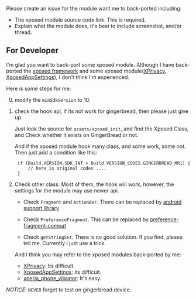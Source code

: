 Please create an issue for the module want me to back-ported including:

- The xposed module source code link. This is required.
- Explain what the module does, it's best to include screenshot, and/or thread.


## For Developer

I'm glad you want to back-port some xposed module. Although I have back-ported the [xposed framework](https://github.com/liudongmiao/XposedInstaller) and some xposed module([XPrivacy](http://github.com/liudongmiao/XPrivacy), [XposedAppSettings](https://github.com/liudongmiao/XposedAppSettings)), I don't think I'm experienced.

Here is some steps for me:

0. modify the `minSdkVersion` to 10.

1. check the hook api, if its not work for gingerbread, then please just give up.

   Just look the source for `assets/xposed_init`, and find the Xposed Class, and Check whether it exists on GingerBread or not.

   And if the xposed module hook many class, and some work, some not. Then just add a condition like this:

        if (Build.VERSION.SDK_INT > Build.VERSION_CODES.GINGERBREAD_MR1) {
            // here is original codes ....
        }

2. Check other class. Most of them, the hook will work, however, the settings for the module may use newer api.

   - Check `Fragment` and `ActionBar`. There can be replaced by [android support library](http://developer.android.com/tools/support-library/index.html)

   - Check `PreferenceFragment`. This can be replaced by [preference-fragment-compat](https://github.com/liudongmiao/preference-fragment-compat)

   - Check `getStringSet`. There is no good solution. If you find, please tell me. Currently I just use a trick.

   And I think you may refer to the xposed modules back-ported by me:

   - [XPrivacy](http://github.com/liudongmiao/XPrivacy): Its difficult.
   - [XposedAppSettings](http://github.com/liudongmiao/XposedAppSettings): Its difficult.
   - [xperia_phone_vibrator](https://github.com/liudongmiao/xperia_phone_vibrator/compare/itandy:master...master): It's easy.

*NOTICE*:  `NEVER` forget to test on gingerbread device.
